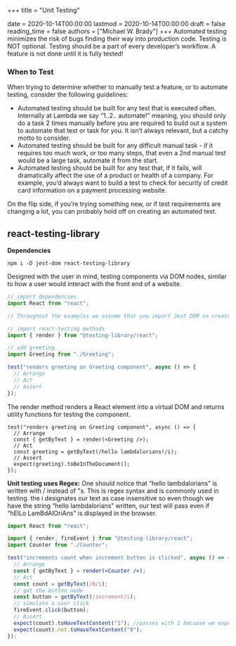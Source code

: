 +++
title = "Unit Testing"

date = 2020-10-14T00:00:00
lastmod = 2020-10-14T00:00:00
draft = false
reading_time = false
authors = ["Michael W. Brady"]
+++
Automated testing minimizes the risk of bugs finding their way into production code. Testing is NOT optional. Testing should be a part of every developer’s workflow. A feature is not done until it is fully tested!

### **When to Test**

When trying to determine whether to manually test a feature, or to automate testing, consider the following guidelines:

- Automated testing should be built for any test that is executed often. Internally at Lambda we say “1..2.. automate!” meaning, you should only do a task 2 times manually before you are required to build out a system to automate that test or task for you. It isn’t always relevant, but a catchy motto to consider.
- Automated testing should be built for any difficult manual task - if it requires too much work, or too many steps, that even a 2nd manual test would be a large task, automate it from the start.
- Automated testing should be built for any test that, if it fails, will dramatically affect the use of a product or health of a company. For example, you’d always want to build a test to check for security of credit card information on a payment processing website.

On the flip side, if you’re trying something new, or if test requirements are changing a lot, you can probably hold off on creating an automated test.

## react-testing-library

**Dependencies**

`npm i -D jest-dom react-testing-library`

Designed with the user in mind, testing components via DOM nodes, similar to how a user would interact with the front end of a website.

```jsx
// import dependencies
import React from "react";

// Throughout the examples we assume that you import Jest DOM in create-react-app, and suggest that you always do this, rather than importing it every time.

// import react-testing methods
import { render } from "@testing-library/react";

// add greeting
import Greeting from "./Greeting";

test("renders greeting on Greeting component", async () => {
  // Arrange
  // Act
  // Assert
});
```

The render method renders a React element into a virtual DOM and returns utility functions for testing the component.

```
test("renders greeting on Greeting component", async () => {
  // Arrange
  const { getByText } = render(<Greeting />);
  // Act
  const greeting = getByText(/hello lambdalorians!/i);
  // Assert
  expect(greeting).toBeInTheDocument();
});
```

**Unit testing uses Regex:** One should notice that “hello lambdalorians” is written with / instead of "s. This is regex syntax and is commonly used in testing. the i designates our text as case insensitive so even though we have the string “hello lambdalorians” written, our test will pass even if “hElLo LamBdAlOriAns” is displayed in the browser.

```jsx
import React from "react";

import { render, fireEvent } from "@testing-library/react";
import Counter from "./Counter";

test("increments count when increment button is clicked", async () => {
  // Arrange
  const { getByText } = render(<Counter />);
  // Act
  const count = getByText(/0/i);
  // get the button node
  const button = getByText(/increment/i);
  // simulate a user click
  fireEvent.click(button);
  // Assert
  expect(count).toHaveTextContent("1"); //passes with 1 because we expect it to be 1 after a button click
  expect(count).not.toHaveTextContent("0");
});
```